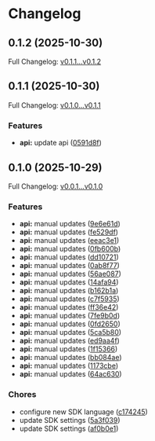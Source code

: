 # Changelog

## 0.1.2 (2025-10-30)

Full Changelog: [v0.1.1...v0.1.2](https://github.com/moonbanking/moonbanking-node/compare/v0.1.1...v0.1.2)

## 0.1.1 (2025-10-30)

Full Changelog: [v0.1.0...v0.1.1](https://github.com/moonbanking/moonbanking-node/compare/v0.1.0...v0.1.1)

### Features

* **api:** update api ([0591d8f](https://github.com/moonbanking/moonbanking-node/commit/0591d8f30c8b3156afecdd9aeda4b732d9f6b0b4))

## 0.1.0 (2025-10-29)

Full Changelog: [v0.0.1...v0.1.0](https://github.com/moonbanking/moonbanking-node/compare/v0.0.1...v0.1.0)

### Features

* **api:** manual updates ([9e6e61d](https://github.com/moonbanking/moonbanking-node/commit/9e6e61d281f83beeb691ddd9e85b7cb2f04fb1f2))
* **api:** manual updates ([fe529df](https://github.com/moonbanking/moonbanking-node/commit/fe529dfc7107928dadbaf13f1ed4532817e3d550))
* **api:** manual updates ([eeac3e1](https://github.com/moonbanking/moonbanking-node/commit/eeac3e1640aba4e108f88616ee8e1272ea9a7cd4))
* **api:** manual updates ([0fb600b](https://github.com/moonbanking/moonbanking-node/commit/0fb600b6c1fa7f690ea7b3f1bc801e6434547292))
* **api:** manual updates ([dd10721](https://github.com/moonbanking/moonbanking-node/commit/dd107218aa43b8000ab06cc287e8dba9a66ec147))
* **api:** manual updates ([0ab8f77](https://github.com/moonbanking/moonbanking-node/commit/0ab8f77481c1466f7b357d880f946679beaf8654))
* **api:** manual updates ([56ae087](https://github.com/moonbanking/moonbanking-node/commit/56ae0870ef18413f6e4b0d923bdd557b04ea305f))
* **api:** manual updates ([14afa94](https://github.com/moonbanking/moonbanking-node/commit/14afa94f75439085b5178d19763a410f36dd8b5c))
* **api:** manual updates ([b162b1a](https://github.com/moonbanking/moonbanking-node/commit/b162b1a6d21f101a1b49ade78a19e76ffb465753))
* **api:** manual updates ([c7f5935](https://github.com/moonbanking/moonbanking-node/commit/c7f593529f5521899f5d0c7c08f4139dae15b4b5))
* **api:** manual updates ([ff36e42](https://github.com/moonbanking/moonbanking-node/commit/ff36e421ab902ea16b220708f027c0b22018b43c))
* **api:** manual updates ([7fe9b0d](https://github.com/moonbanking/moonbanking-node/commit/7fe9b0dd545d05801b12dd1fcf38a83539eb8af9))
* **api:** manual updates ([0fd2650](https://github.com/moonbanking/moonbanking-node/commit/0fd2650f69ae32a0ace87bd781dc3ce8d3d372f6))
* **api:** manual updates ([5ca5b80](https://github.com/moonbanking/moonbanking-node/commit/5ca5b807946ae518b92a5b520e0ab52f7db8da81))
* **api:** manual updates ([ed9aa4f](https://github.com/moonbanking/moonbanking-node/commit/ed9aa4ff3eef413045a8924f6982f8a89f27848a))
* **api:** manual updates ([1f15366](https://github.com/moonbanking/moonbanking-node/commit/1f15366d86d51ff6774661e90dab74262eb25418))
* **api:** manual updates ([bb084ae](https://github.com/moonbanking/moonbanking-node/commit/bb084aef7f204b7aae6f1d655000668bd8b7da81))
* **api:** manual updates ([1173cbe](https://github.com/moonbanking/moonbanking-node/commit/1173cbe4e851ad9624c05bd5a4e33d2076ace84f))
* **api:** manual updates ([64ac630](https://github.com/moonbanking/moonbanking-node/commit/64ac630c5d602fa32943100c88cf9f1c56f32066))


### Chores

* configure new SDK language ([c174245](https://github.com/moonbanking/moonbanking-node/commit/c174245d4be9fa53b2eec3485453f0b0f260d651))
* update SDK settings ([5a3f039](https://github.com/moonbanking/moonbanking-node/commit/5a3f0391dfc4bb3de3e016ef74ddedf59db58f64))
* update SDK settings ([af0b0e1](https://github.com/moonbanking/moonbanking-node/commit/af0b0e153c4e7774f95a7d416d0ba884ad36c4df))
